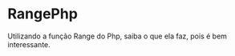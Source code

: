 RangePhp
========

Utilizando a função Range do Php, saiba o que ela faz, pois é bem interessante. 
